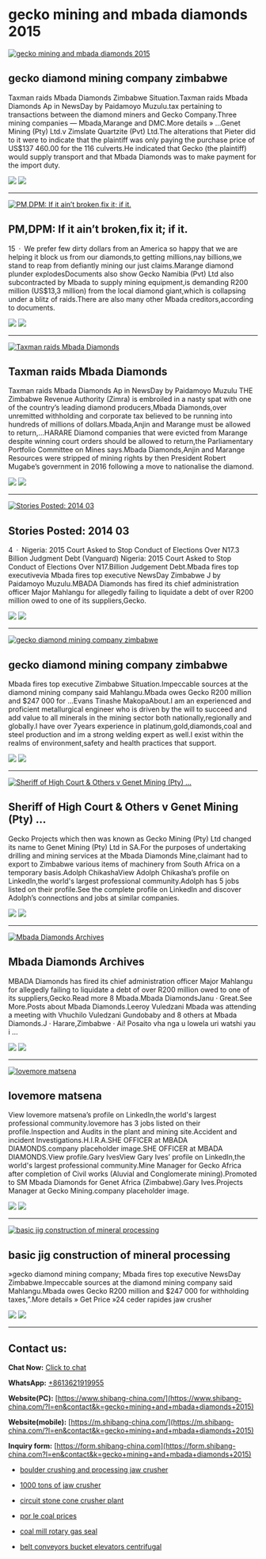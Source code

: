 # gecko mining and mbada diamonds 2015

<a href="https://swt.shibang-china.com/?l=en&img&k=gecko+mining+and+mbada+diamonds+2015" target="_blank">![gecko mining and mbada diamonds 2015](http://static.shibang-china.com/all-800x300/1203.jpg)</a>

## gecko diamond mining company zimbabwe
Taxman raids Mbada Diamonds Zimbabwe Situation.Taxman raids Mbada Diamonds Ap in NewsDay by Paidamoyo Muzulu.tax pertaining to transactions between the diamond miners and Gecko Company.Three mining companies — Mbada,Marange and DMC.More details &#187; …Genet Mining (Pty) Ltd.v Zimslate Quartzite (Pvt) Ltd.The alterations that Pieter did to it were to indicate that the plaintiff was only paying the purchase price of US$137 460.00 for the 116 culverts.He indicated that Gecko (the plaintiff) would supply transport and that Mbada Diamonds was to make payment for the import duty.


<a href="https://whatsapp.shibangsoft.com/WhatsApp.php" target="_blank" title="WhatsApp">![](http://static.shibang-china.com/icon/whatsapp.png)</a> <a href="https://swt.shibang-china.com/?l=en&icon&k=gecko+mining+and+mbada+diamonds+2015" target="_blank">![](http://static.shibang-china.com/icon/chat-en.png)</a>

---

<a href="https://swt.shibang-china.com/?l=en&img&k=gecko+mining+and+mbada+diamonds+2015" target="_blank">![PM,DPM: If it ain’t broken,fix it; if it.](http://static.shibang-china.com/all-800x300/1017.jpg)</a>

## PM,DPM: If it ain’t broken,fix it; if it.
15&ensp;&#0183;&ensp;We prefer few dirty dollars from an America so happy that we are helping it block us from our diamonds,to getting millions,nay billions,we stand to reap from defiantly mining our just claims.Marange diamond plunder explodesDocuments also show Gecko Namibia (Pvt) Ltd also subcontracted by Mbada to supply mining equipment,is demanding R200 million (US$13,3 million) from the local diamond giant,which is collapsing under a blitz of raids.There are also many other Mbada creditors,according to documents.


<a href="https://whatsapp.shibangsoft.com/WhatsApp.php" target="_blank" title="WhatsApp">![](http://static.shibang-china.com/icon/whatsapp.png)</a> <a href="https://swt.shibang-china.com/?l=en&icon&k=gecko+mining+and+mbada+diamonds+2015" target="_blank">![](http://static.shibang-china.com/icon/chat-en.png)</a>

---

<a href="https://swt.shibang-china.com/?l=en&img&k=gecko+mining+and+mbada+diamonds+2015" target="_blank">![Taxman raids Mbada Diamonds](http://static.shibang-china.com/all-800x300/465.jpg)</a>

## Taxman raids Mbada Diamonds
Taxman raids Mbada Diamonds Ap in NewsDay by Paidamoyo Muzulu THE Zimbabwe Revenue Authority (Zimra) is embroiled in a nasty spat with one of the country’s leading diamond producers,Mbada Diamonds,over unremitted withholding and corporate tax believed to be running into hundreds of millions of dollars.Mbada,Anjin and Marange must be allowed to return,…HARARE Diamond companies that were evicted from Marange despite winning court orders should be allowed to return,the Parliamentary Portfolio Committee on Mines says.Mbada Diamonds,Anjin and Marange Resources were stripped of mining rights by then President Robert Mugabe’s government in 2016 following a move to nationalise the diamond.


<a href="https://whatsapp.shibangsoft.com/WhatsApp.php" target="_blank" title="WhatsApp">![](http://static.shibang-china.com/icon/whatsapp.png)</a> <a href="https://swt.shibang-china.com/?l=en&icon&k=gecko+mining+and+mbada+diamonds+2015" target="_blank">![](http://static.shibang-china.com/icon/chat-en.png)</a>

---

<a href="https://swt.shibang-china.com/?l=en&img&k=gecko+mining+and+mbada+diamonds+2015" target="_blank">![Stories Posted: 2014 03](http://static.shibang-china.com/all-800x300/1157.jpg)</a>

## Stories Posted: 2014 03
4&ensp;&#0183;&ensp;Nigeria: 2015 Court Asked to Stop Conduct of Elections Over N17.3 Billion Judgment Debt (Vanguard) Nigeria: 2015 Court Asked to Stop Conduct of Elections Over N17.Billion Judgement Debt.Mbada fires top executivevia Mbada fires top executive NewsDay Zimbabwe J by Paidamoyo Muzulu.MBADA Diamonds has fired its chief administration officer Major Mahlangu for allegedly failing to liquidate a debt of over R200 million owed to one of its suppliers,Gecko.


<a href="https://whatsapp.shibangsoft.com/WhatsApp.php" target="_blank" title="WhatsApp">![](http://static.shibang-china.com/icon/whatsapp.png)</a> <a href="https://swt.shibang-china.com/?l=en&icon&k=gecko+mining+and+mbada+diamonds+2015" target="_blank">![](http://static.shibang-china.com/icon/chat-en.png)</a>

---

<a href="https://swt.shibang-china.com/?l=en&img&k=gecko+mining+and+mbada+diamonds+2015" target="_blank">![gecko diamond mining company zimbabwe](http://static.shibang-china.com/all-800x300/75.jpg)</a>

## gecko diamond mining company zimbabwe
Mbada fires top executive Zimbabwe Situation.Impeccable sources at the diamond mining company said Mahlangu.Mbada owes Gecko R200 million and $247 000 for …Evans Tinashe MakopaAbout.I am an experienced and proficient metallurgical engineer who is driven by the will to succeed and add value to all minerals in the mining sector both nationally,regionally and globally.I have over 7years experience in platinum,gold,diamonds,coal and steel production and im a strong welding expert as well.I exist within the realms of environment,safety and health practices that support.


<a href="https://whatsapp.shibangsoft.com/WhatsApp.php" target="_blank" title="WhatsApp">![](http://static.shibang-china.com/icon/whatsapp.png)</a> <a href="https://swt.shibang-china.com/?l=en&icon&k=gecko+mining+and+mbada+diamonds+2015" target="_blank">![](http://static.shibang-china.com/icon/chat-en.png)</a>

---

<a href="https://swt.shibang-china.com/?l=en&img&k=gecko+mining+and+mbada+diamonds+2015" target="_blank">![Sheriff of High Court &amp; Others v Genet Mining (Pty) …](http://static.shibang-china.com/all-800x300/1220.jpg)</a>

## Sheriff of High Court &amp; Others v Genet Mining (Pty) …
Gecko Projects which then was known as Gecko Mining (Pty) Ltd changed its name to Genet Mining (Pty) Ltd in SA.For the purposes of undertaking drilling and mining services at the Mbada Diamonds Mine,claimant had to export to Zimbabwe various items of machinery from South Africa on a temporary basis.Adolph ChikashaView Adolph Chikasha’s profile on LinkedIn,the world's largest professional community.Adolph has 5 jobs listed on their profile.See the complete profile on LinkedIn and discover Adolph’s connections and jobs at similar companies.


<a href="https://whatsapp.shibangsoft.com/WhatsApp.php" target="_blank" title="WhatsApp">![](http://static.shibang-china.com/icon/whatsapp.png)</a> <a href="https://swt.shibang-china.com/?l=en&icon&k=gecko+mining+and+mbada+diamonds+2015" target="_blank">![](http://static.shibang-china.com/icon/chat-en.png)</a>

---

<a href="https://swt.shibang-china.com/?l=en&img&k=gecko+mining+and+mbada+diamonds+2015" target="_blank">![Mbada Diamonds Archives](http://static.shibang-china.com/all-800x300/144.jpg)</a>

## Mbada Diamonds Archives
MBADA Diamonds has fired its chief administration officer Major Mahlangu for allegedly failing to liquidate a debt of over R200 million owed to one of its suppliers,Gecko.Read more 8 Mbada.Mbada DiamondsJanu &#183; Great.See More.Posts about Mbada Diamonds.Leeroy Vuledzani Mbada was attending a meeting with Vhuchilo Vuledzani Gundobaby and 8 others at Mbada Diamonds.J &#183; Harare,Zimbabwe &#183; Ai! Posaito vha nga u lowela uri watshi yau i …


<a href="https://whatsapp.shibangsoft.com/WhatsApp.php" target="_blank" title="WhatsApp">![](http://static.shibang-china.com/icon/whatsapp.png)</a> <a href="https://swt.shibang-china.com/?l=en&icon&k=gecko+mining+and+mbada+diamonds+2015" target="_blank">![](http://static.shibang-china.com/icon/chat-en.png)</a>

---

<a href="https://swt.shibang-china.com/?l=en&img&k=gecko+mining+and+mbada+diamonds+2015" target="_blank">![lovemore matsena](http://static.shibang-china.com/all-800x300/848.jpg)</a>

## lovemore matsena
View lovemore matsena’s profile on LinkedIn,the world's largest professional community.lovemore has 3 jobs listed on their profile.Inspection and Audits in the plant and mining site.Accident and incident Investigations.H.I.R.A.SHE OFFICER at MBADA DIAMONDS.company placeholder image.SHE OFFICER at MBADA DIAMONDS.View profile.Gary IvesView Gary Ives’ profile on LinkedIn,the world's largest professional community.Mine Manager for Gecko Africa after completion of Civil works (Aluvial and Conglomerate mining).Promoted to SM Mbada Diamonds for Genet Africa (Zimbabwe).Gary Ives.Projects Manager at Gecko Mining.company placeholder image.


<a href="https://whatsapp.shibangsoft.com/WhatsApp.php" target="_blank" title="WhatsApp">![](http://static.shibang-china.com/icon/whatsapp.png)</a> <a href="https://swt.shibang-china.com/?l=en&icon&k=gecko+mining+and+mbada+diamonds+2015" target="_blank">![](http://static.shibang-china.com/icon/chat-en.png)</a>

---

<a href="https://swt.shibang-china.com/?l=en&img&k=gecko+mining+and+mbada+diamonds+2015" target="_blank">![basic jig construction of mineral processing](http://static.shibang-china.com/all-800x300/1367.jpg)</a>

## basic jig construction of mineral processing
&#187;gecko diamond mining company; Mbada fires top executive NewsDay Zimbabwe.Impeccable sources at the diamond mining company said Mahlangu.Mbada owes Gecko R200 million and $247 000 for withholding taxes,”.More details &#187; Get Price &#187;24 ceder rapides jaw crusher

<a href="https://whatsapp.shibangsoft.com/WhatsApp.php" target="_blank" title="WhatsApp">![](http://static.shibang-china.com/icon/whatsapp.png)</a> <a href="https://swt.shibang-china.com/?l=en&icon&k=gecko+mining+and+mbada+diamonds+2015" target="_blank">![](http://static.shibang-china.com/icon/chat-en.png)</a>

---
## Contact us:

**Chat Now:** [Click to chat](https://swt.shibang-china.com?l=en&contact&k=gecko+mining+and+mbada+diamonds+2015)

**WhatsApp:**  [+8613621919955](https://whatsapp.shibangsoft.com/WhatsApp.php)

**Website(PC):** [https://www.shibang-china.com/](https://www.shibang-china.com/?l=en&contact&k=gecko+mining+and+mbada+diamonds+2015)

**Website(mobile):** [https://m.shibang-china.com/](https://m.shibang-china.com/?l=en&contact&k=gecko+mining+and+mbada+diamonds+2015)

**Inquiry form:** [https://form.shibang-china.com](https://form.shibang-china.com?l=en&contact&k=gecko+mining+and+mbada+diamonds+2015)

* [boulder crushing and processing jaw crusher](../168/boulder%20crushing%20and%20processing%20jaw%20crusher.md)

* [1000 tons of jaw crusher](../166/1000%20tons%20of%20jaw%20crusher.md)

* [circuit stone cone crusher plant](../167/circuit%20stone%20cone%20crusher%20plant.md)

* [por le coal prices](../164/por%20le%20coal%20prices.md)

* [coal mill rotary gas seal](../163/coal%20mill%20rotary%20gas%20seal.md)

* [belt conveyors bucket elevators centrifugal](../164/belt%20conveyors%20bucket%20elevators%20centrifugal.md)